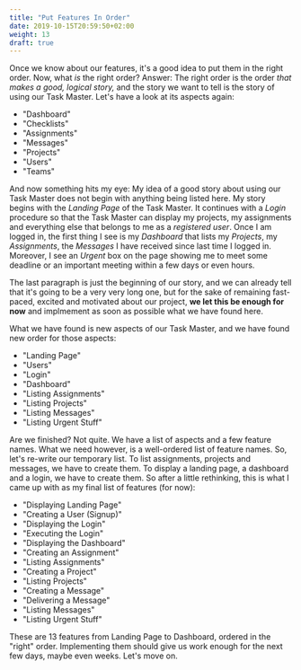 ```yaml
---
title: "Put Features In Order"
date: 2019-10-15T20:59:50+02:00
weight: 13
draft: true
---
```


Once we know about our features, it's a good idea to put them in the right
order. Now, what *is* the right order? Answer: The right order is the order
*that makes a good, logical story,* and the story we want to tell is the story
of using our Task Master. Let's have a look at its aspects again:

* "Dashboard"
* "Checklists"
* "Assignments"
* "Messages"
* "Projects"
* "Users"
* "Teams"

And now something hits my eye: My idea of a good story about using our Task
Master does not begin with anything being listed here. My story begins with the
*Landing Page* of the Task Master. It continues with a *Login* procedure so
that the Task Master can display my projects, my assignments and everything
else that belongs to me as a *registered user*. Once I am logged in, the first
thing I see is my *Dashboard* that lists my *Projects*, my *Assignments*, the
*Messages* I have received since last time I logged in. Moreover, I see an
*Urgent* box on the page showing me to meet some deadline or an important
meeting within a few days or even hours.

The last paragraph is just the beginning of our story, and we can already tell
that it's going to be a very very long one, but for the sake of remaining
fast-paced, excited and motivated about our project, **we let this be enough
for now** and implmement as soon as possible what we have found here.

What we have found is new aspects of our Task Master, and we have found new
order for those aspects:

* "Landing Page"
* "Users"
* "Login"
* "Dashboard"
* "Listing Assignments"
* "Listing Projects"
* "Listing Messages"
* "Listing Urgent Stuff"

Are we finished? Not quite. We have a list of aspects and a few feature names.
What we need however, is a well-ordered list of feature names. So, let's
re-write our temporary list.  To list assignments, projects and messages, we
have to create them. To display a landing page, a dashboard and a login, we
have to create them. So after a little rethinking, this is what I came up with
as my final list of features (for now):

* "Displaying Landing Page"
* "Creating a User (Signup)"
* "Displaying the Login"
* "Executing the Login"
* "Displaying the Dashboard"
* "Creating an Assignment"
* "Listing Assignments"
* "Creating a Project"
* "Listing Projects"
* "Creating a Message"
* "Delivering a Message"
* "Listing Messages"
* "Listing Urgent Stuff"

These are 13 features from Landing Page to Dashboard, ordered in the "right"
order. Implementing them should give us work enough for the next few days,
maybe even weeks. Let's move on.



